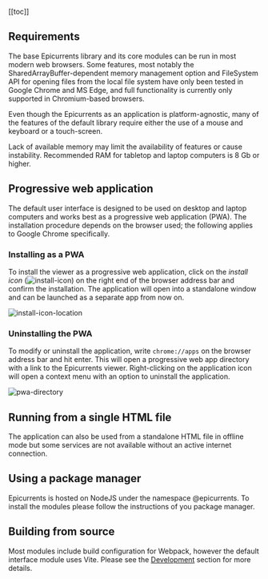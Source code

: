 [[toc]]

## Requirements

The base Epicurrents library and its core modules can be run in most modern web browsers. Some features, most notably the SharedArrayBuffer-dependent memory management option and FileSystem API for opening files from the local file system have only been tested in Google Chrome and MS Edge, and full functionality is currently only supported in Chromium-based browsers.

Even though the Epicurrents as an application is platform-agnostic, many of the features of the default library require either the use of a mouse and keyboard or a touch-screen.

Lack of available memory may limit the availability of features or cause instability. Recommended RAM for tabletop and laptop computers is 8 Gb or higher.

## Progressive web application

The default user interface is designed to be used on desktop and laptop computers and works best as a progressive web application (PWA). The installation procedure depends on the browser used; the following applies to Google Chrome specifically.

### Installing as a PWA

To install the viewer as a progressive web application, click on the *install icon* (![install-icon](/img/install-pwa-icon-chrome.svg)) on the right end of the browser address bar and confirm the installation. The application will open into a standalone window and can be launched as a separate app from now on.

![install-icon-location](/img/install-pwa-chrome.png)

### Uninstalling the PWA

To modify or uninstall the application, write `chrome://apps` on the browser address bar and hit enter. This will open a progressive web app directory with a link to the Epicurrents viewer. Right-clicking on the application icon will open a context menu with an option to uninstall the application.

![pwa-directory](/img/pwa-directory-chrome-scaled.png)

## Running from a single HTML file

The application can also be used from a standalone HTML file in offline mode but some services are not available without an active internet connection.

## Using a package manager

Epicurrents is hosted on NodeJS under the namespace @epicurrents. To install the modules please follow the instructions of you package manager.

## Building from source

Most modules include build configuration for Webpack, however the default interface module uses Vite. Please see the [Development](/#/docs/development) section for more details.